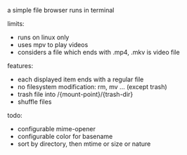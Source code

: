 a simple file browser runs in terminal

limits:
* runs on linux only
* uses mpv to play videos
* considers a file which ends with .mp4, .mkv is video file

features:
* each displayed item ends with a regular file
* no filesystem modification: rm, mv ... (except trash)
* trash file into /{mount-point}/{trash-dir}
* shuffle files

todo:
* configurable mime-opener
* configurable color for basename
* sort by directory, then mtime or size or nature
